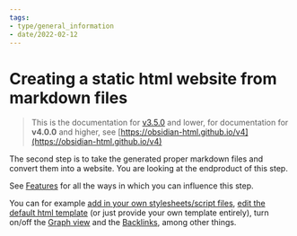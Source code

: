 ```yaml
---
tags:
- type/general_information
- date/2022-02-12
---
```

# Creating a static html website from markdown files   
   
> This is the documentation for [v3.5.0](../Changelog/v3.5.0.md) and lower, for documentation for **v4.0.0** and higher, see [https://obsidian-html.github.io/v4](https://obsidian-html.github.io/v4)   
   
   
The second step is to take the generated proper markdown files and convert them into a website. You are looking at the endproduct of this step.   
   
See [Features](../Configurations/Features/Features.md) for all the ways in which you can influence this step.    
   
You can for example [add in your own stylesheets/script files](../Configurations/Configuration%20Options.md#html-custom-inclusions), [edit the default html template](../Configurations/Configuration%20Options.md#html-template-path-str) (or just provide your own template entirely), turn on/off the [Graph view](../Configurations/Features/Graph%20view.md) and the [Backlinks](../Configurations/Features/Backlinks.md), among other things.